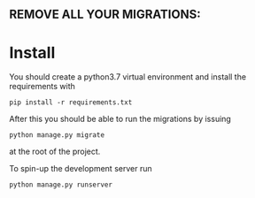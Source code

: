 ## REMOVE ALL YOUR MIGRATIONS:

# Install
You should create a python3.7 virtual environment and install the requirements with
```
pip install -r requirements.txt
```
After this you should be able to run the migrations by issuing
```
python manage.py migrate
```
at the root of the project.

To spin-up the development server run
```
python manage.py runserver
```
